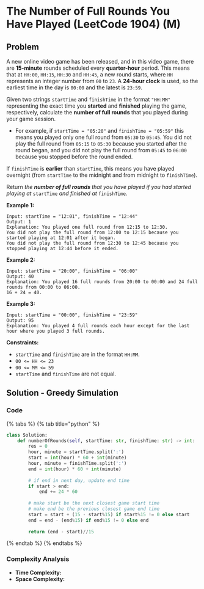 # The Number of Full Rounds You Have Played \(LeetCode 1904\) \(M\)

## Problem



A new online video game has been released, and in this video game, there are **15-minute** rounds scheduled every **quarter-hour** period. This means that at `HH:00`, `HH:15`, `HH:30` and `HH:45`, a new round starts, where `HH` represents an integer number from `00` to `23`. A **24-hour clock** is used, so the earliest time in the day is `00:00` and the latest is `23:59`.

Given two strings `startTime` and `finishTime` in the format `"HH:MM"` representing the exact time you **started** and **finished** playing the game, respectively, calculate the **number of full rounds** that you played during your game session.

* For example, if `startTime = "05:20"` and `finishTime = "05:59"` this means you played only one full round from `05:30` to `05:45`. You did not play the full round from `05:15` to `05:30` because you started after the round began, and you did not play the full round from `05:45` to `06:00` because you stopped before the round ended.

If `finishTime` is **earlier** than `startTime`, this means you have played overnight \(from `startTime` to the midnight and from midnight to `finishTime`\).

Return _the **number of full rounds** that you have played if you had started playing at_ `startTime` _and finished at_ `finishTime`.

**Example 1:**

```text
Input: startTime = "12:01", finishTime = "12:44"
Output: 1
Explanation: You played one full round from 12:15 to 12:30.
You did not play the full round from 12:00 to 12:15 because you started playing at 12:01 after it began.
You did not play the full round from 12:30 to 12:45 because you stopped playing at 12:44 before it ended.
```

**Example 2:**

```text
Input: startTime = "20:00", finishTime = "06:00"
Output: 40
Explanation: You played 16 full rounds from 20:00 to 00:00 and 24 full rounds from 00:00 to 06:00.
16 + 24 = 40.
```

**Example 3:**

```text
Input: startTime = "00:00", finishTime = "23:59"
Output: 95
Explanation: You played 4 full rounds each hour except for the last hour where you played 3 full rounds.
```

**Constraints:**

* `startTime` and `finishTime` are in the format `HH:MM`.
* `00 <= HH <= 23`
* `00 <= MM <= 59`
* `startTime` and `finishTime` are not equal.

## Solution - Greedy Simulation

### Code

{% tabs %}
{% tab title="python" %}
```python
class Solution:
    def numberOfRounds(self, startTime: str, finishTime: str) -> int:
        res = 0
        hour, minute = startTime.split(':')
        start = int(hour) * 60 + int(minute)
        hour, minute = finishTime.split(':')
        end = int(hour) * 60 + int(minute)
        
        # if end in next day, update end time
        if start > end:
            end += 24 * 60
        
        # make start be the next closest game start time
        # make end be the previous closest game end time
        start = start + (15 - start%15) if start%15 != 0 else start
        end = end - (end%15) if end%15 != 0 else end
        
        return (end - start)//15
```
{% endtab %}
{% endtabs %}

### Complexity Analysis

* **Time Complexity:**
* **Space Complexity:**

